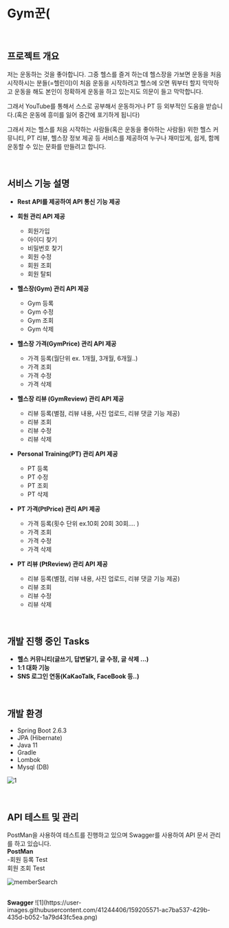 # Gym꾼(
 <br>

<h2>프로젝트 개요</h2>

 저는 운동하는 것을 좋아합니다. 그중 헬스를 즐겨 하는데 헬스장을 가보면 운동을 처음 시작하시는 분들(=헬린이)이 처음 운동을 시작하려고 헬스에 오면 뭐부터 할지 막막하고 운동을 해도 본인이 정확하게 운동을 하고 있는지도 의문이 들고 막막합니다.

그래서 YouTube를 통해서 스스로 공부해서 운동하거나 PT 등 외부적인 도움을 받습니다.(혹은 운동에 흥미를 잃어 중간에 포기하게 됩니다)

그래서 저는 헬스를 처음 시작하는 사람들(혹은 운동을 좋아하는 사람들) 위한 헬스 커뮤니티, PT 리뷰, 헬스장 정보 제공 등 서비스를 제공하여 누구나 재미있게, 쉽게, 함께 운동할 수 있는 문화를 만들려고 합니다.


<br>

<h2>서비스 기능 설명</h2>

- <Strong>Rest API를 제공하여 API 통신 기능 제공</Strong>
- <Strong>회원 관리 API 제공</Strong>
  - 회원가입
  - 아이디 찾기 
  - 비밀번호 찾기
  - 회원 수정 
  - 회원 조회
  - 회원 탈퇴
 
- <Strong>헬스장(Gym) 관리 API 제공</Strong>
  - Gym 등록
  - Gym 수정
  - Gym 조회
  - Gym 삭제
  
- <Strong>헬스장 가격(GymPrice) 관리 API 제공</Strong>
  - 가격 등록(월단위 ex. 1개월, 3개월, 6개월..)
  - 가격 조회
  - 가격 수정
  - 가격 삭제

- <Strong>헬스장 리뷰 (GymReview) 관리 API 제공</Strong>
  - 리뷰 등록(별점, 리뷰 내용, 사진 업로드, 리뷰 댓글 기능 제공) 
  - 리뷰 조회
  - 리뷰 수정
  - 리뷰 삭제

- <Strong>Personal Training(PT) 관리 API 제공</Strong>
  - PT 등록
  - PT 수정
  - PT 조회
  - PT 삭제
  
- <Strong>PT 가격(PtPrice) 관리 API 제공</Strong>
  - 가격 등록(횟수 단위 ex.10회 20회 30회.... )
  - 가격 조회
  - 가격 수정
  - 가격 삭제

- <Strong>PT 리뷰 (PtReview) 관리 API 제공</Strong>
  - 리뷰 등록(별점, 리뷰 내용, 사진 업로드, 리뷰 댓글 기능 제공) 
  - 리뷰 조회
  - 리뷰 수정
  - 리뷰 삭제

<br>
<h2>개발 진행 중인 Tasks</h2>

- <Strong>헬스 커뮤니티(글쓰기, 답변달기, 글 수정, 글 삭제 ...)</Strong>
- <Strong>1:1 대화 기능</Strong>
- <Strong>SNS 로그인 연동(KaKaoTalk, FaceBook 등..)</Strong>
  
  
<br>

<h2>개발 환경</h2>

- Spring Boot 2.6.3
- JPA (Hibernate)
- Java 11
- Gradle
- Lombok
- Mysql (DB)

![1](https://user-images.githubusercontent.com/41244406/159150270-39c95cdd-b8a3-4f66-9337-2bd713663447.PNG)

<br>
<h2>API 테스트 및 관리 </h2>
 PostMan을 사용하여 테스트를 진행하고 있으며 Swagger를 사용하여 API 문서 관리를 하고 있습니다.

<br>
<Strong>PostMan</Strong>
<br>
-회원 등록 Test


<br>
회원 조회 Test

![memberSearch](https://user-images.githubusercontent.com/41244406/159206823-9e3b9220-b8a5-421c-a00a-73f8e72b69b3.png)



<br>
<Strong>Swagger</Strong>
![1](https://user-images.githubusercontent.com/41244406/159205571-ac7ba537-429b-435d-b052-1a79d43fc5ea.png)



